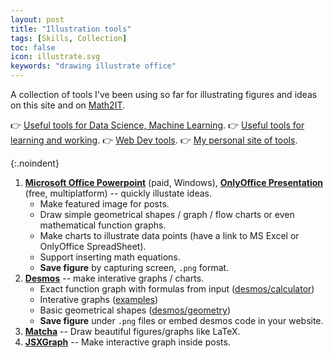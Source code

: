 ```yaml
---
layout: post
title: "Illustration tools"
tags: [Skills, Collection]
toc: false
icon: illustrate.svg
keywords: "drawing illustrate office"
---
```


A collection of tools I've been using so far for illustrating figures and ideas on this site and on [Math2IT](https://math2it.com).

👉 [Useful tools for Data Science, Machine Learning](/useful-tools-data-science-machine-learning/).
👉 [Useful tools for learning and working](/good-applications/).
👉 [Web Dev tools](/web-dev-tools/).
👉 [My personal site of tools](https://dinhanhthi.github.io/tools/).

{:.noindent}
1. **[Microsoft Office Powerpoint](https://www.office.com/)** (paid, Windows), **[OnlyOffice Presentation](https://www.onlyoffice.com/en/download-desktop.aspx)** (free, multiplatform) -- quickly illustate ideas.
   - Make featured image for posts.
   - Draw simple geometrical shapes / graph / flow charts or even mathematical function graphs.
   - Make charts to illustrate data points (have a link to MS Excel or OnlyOffice SpreadSheet).
   - Support inserting math equations.
   - __Save figure__ by capturing screen, `.png` format.
2. **[Desmos](https://www.desmos.com/)** -- make interative graphs / charts.
   - Exact function graph with formulas from input ([desmos/calculator](https://www.desmos.com/calculator))
   - Interative graphs ([examples](https://www.desmos.com/math))
   - Basic geometrical shapes ([desmos/geometry](https://www.desmos.com/geometry))
   - __Save figure__ under `.png` files or embed desmos code in your website.
3. **[Matcha](https://www.mathcha.io/)** -- Draw beautiful figures/graphs like LaTeX.
4. **[JSXGraph](https://jsxgraph.org/wp/index.html)** -- Make interactive graph inside posts.



